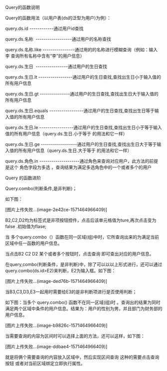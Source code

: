 Query的函数说明

 Query的函数用法（以用户表(ds的泛型为用户)为例）：

 query.ds.id ------------通过用户id查找

 query.ds.名称  ------------------通过用户的名称查找

 query.ds.名称.like ----------------通过用的的名称进行模糊查询（例如：输入 李 查询所有名称中含有“李”的用户信息）

 query.ds.生日  ----------------通过用户的生日查找

 query.ds.生日.It -----------------通过用户的生日查找,查找出生日小于输入值的所有用户信息

 query.ds.生日.gt ---------------通过用户的生日查找,查找出生日大于输入值的所有用户信息

 query.ds.生日.equals -----------------通过用户的生日查找,查找出生日等于输入值的所有用户信息

 query.ds.生日.le -----------------通过用户的生日查找,查找出生日小于等于输入值的所有用户信息（query.ds.生日.小于等于 的用法和它一样）

 query.ds.生日.ge ------------------通过用户的生日查找,查找出生日大于等于输入值的所有用户信息（query.ds.生日.大于等于 的用法和它一样）

 query.ds.角色.in --------------------通过角色来查询对应用户，此方法的前提是这个 角色字段为多选 ，查询结果为满足多选角色中的一个或者多个的用户

 Query 的函数进阶

 Query.combo(判断条件,是非判断)；

  如下图：

[图片上传失败...(image-2e42ce-1571464966409)] 

 B2,C2,D2均为标签式是非项按钮控件，点击后该单元格值为ture,再次点击变为false .初始值为flase;

当 多个query.combo（）函数在同一区域(组)中时，它所查询出来的为满足当前区域中任一函数的用户信息。

当点击B2 C2 D2 某个或者多个按钮时，点击查询 即可查出对应的用户信息。

在query,combo(判断条件，是非判断)中，除了可以以以上形式进行，还可以通过query.combo(ds.id>E2)来判断，E2为输入框。如下图：

[图片上传失败...(image-ded76b-1571464966409)] 

当B3,C3,D3,E3一起用时需要给E3的是非判断项进行是否使用判断；

如下图：当多个 query.combo() 函数不在同一区域(组)时 。查询出的结果为同时满足两个区域中条件的用户信息。结果为：用户的性别为男，并且部门为财务部的用户信息。

[图片上传失败...(image-b9826c-1571464966409)] 

当需要查询的内容为区间时可以选择上面的方法，还可以这样，如下图：

[图片上传失败...(image-ddbae4-1571464966409)] 

就是将俩个需要查询的内容放入区域中，然后实现区间查询 这种的需要点击查询按钮 或者对当前区域绑定立即执行属性。
